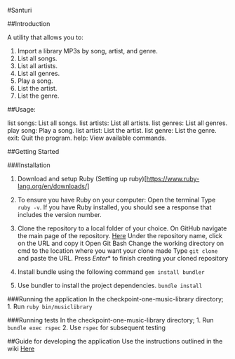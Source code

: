 #Santuri

##Introduction

A utility that allows you to:
   1. Import a library MP3s by song, artist, and genre.
   2. List all songs.
   3. List all artists.
   4. List all genres.
   5. Play a song.
   6. List the artist.
   7. List the genre.

##Usage:

   list songs:     List all songs.
   list artists:   List all artists.
   list genres:    List all genres.
   play song:      Play a song.
   list artist:    List the artist.
   list genre:     List the genre.
   exit:           Quit the program.
   help:           View available commands.

##Getting Started

  ###Installation
   1. Download and setup Ruby
       (Setting up ruby)[https://www.ruby-lang.org/en/downloads/]

   2. To ensure you have Ruby on your computer:
       Open the terminal
       Type `ruby -v`.
       If you have Ruby installed, you should see a response that includes the version number.

   3. Clone the repository to a local folder of your choice.
       On GitHub navigate the main page of the repository. [Here](https://github.com/andela-amagana/checkpoint-one-music-library-)
       Under the repository name, click on the URL and copy it
       Open Git Bash
       Change the working directory on cmd to the location where you want your clone made
       Type `git clone` and paste the URL. Press *Enter** to finish creating your cloned repository
 
   4. Install bundle using the following command
       `gem install bundler`

   5. Use bundler to install the project dependencies.
       `bundle install`
 
  ###Running the application
   In the checkpoint-one-music-library directory;
    1. Run `ruby bin/musiclibrary`
    
  ###Running tests
    In the checkpoint-one-music-library directory;
    1. Run `bundle exec rspec`
    2. Use `rspec` for subsequent testing

##Guide for developing the application
Use the instructions outlined in the wiki [Here](https://github.com/andela-amagana/checkpoint-one-music-library-/wiki)
